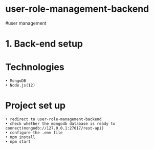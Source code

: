 # user-role-management-backend

#user management

#    1. Back-end setup

#	Technologies
    • MongoDB
    • Node.js(12)
	
#	Project set up
    • redirect to user-role-management-backend
    • check whether the mongodb database is ready to connect(mongodb://127.0.0.1:27017/rest-api)
    • configure the .env file
    • npm install
    • npm start
